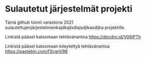 # Sulautetut järjestelmät projekti

Tämä github toimii varastona 2021 sulautettujenjärjestelmienkajdkajlsdlajsdjlkasdljka projektille.

Linkistä pääset katsomaan tehtävänantoa https://docdro.id/V06iPTh

Linkistä pääset katsomaan kiteytettyä tehtävänantoa https://pastebin.com/f3cgnV98